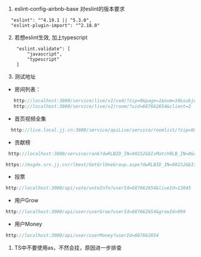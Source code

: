 1. eslint-config-airbnb-base 对eslint的版本要求
```
  "eslint": "^4.19.1 || ^5.3.0",
  "eslint-plugin-import": "^2.18.0"
```
2. 若想eslint生效, 加上typescript
```
    "eslint.validate": [
        "javascript",
        "typescript"
    ]
```

3. 测试地址
* 房间列表：
```js
   http://localhost:3000/service/live/v2/vod/?zip=0&page=1&num=10&subject=&kind=
   http://localhost:3000/service/live/v2/room/?uid=687662654&client=2
```
* 首页视频全集
```js
  http://live.local.jj.cn:3000/service/apiLive/service/roomlist/?zip=0&client=2
```
* 贡献榜
```js
 http://localhost:3000/service/rank?dwRLBID_IN=90152&bIsMatchRLB_IN=0&dwGroupIndex_IN=1218&dwCycleNum_IN=0&dwRLBType_IN=0&dwUserID_IN=687662654&PageIndex=1&PageSize=20

https://msgdx.srv.jj.cn/rlbext/GetGrlOneGroup.aspx?dwRLBID_IN=90152&bIsMatchRLB_IN=0&dwGroupIndex_IN=1218&dwCycleNum_IN=0&dwRLBType_IN=0&dwUserID_IN=687662654&PageIndex=1&PageSize=20

```
* 投票
```js
http://localhost:3000/api/vote/voteInfo?userId=687662654&liveId=13845
```

* 用户Grow
  
```js
http://localhost:3000/api/user/userGrow?userId=687662654&growId=999
```

* 用户Money
```js
http://localhost:3000/api/user/userMoney?userId=687662654
```

1. TS中不要使用as，不然会挂，原因进一步排查